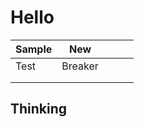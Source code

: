 # Hello

| Sample | New     |   |   |   |
|--------|---------|---|---|---|
| Test   | Breaker |   |   |   |
|        |         |   |   |   |
|        |         |   |   |   |

## Thinking
